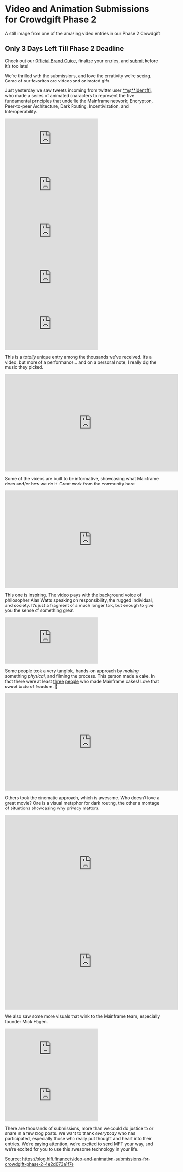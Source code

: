 
# Video and Animation Submissions for Crowdgift Phase 2

A still image from one of the amazing video entries in our Phase 2 Crowdgift

## Only 3 Days Left Till Phase 2 Deadline

Check out our [Official Brand Guide](https://mainframe.com/branding/), finalize your entries, and [submit](https://blog.mainframe.com/proof-of-freedom-phase-2-deadline-announced-c72a0e67234) before it’s too late!

We’re thrilled with the submissions, and love the creativity we’re seeing. Some of our favorites are videos and animated gifs.

Just yesterday we saw tweets incoming from twitter user [**@**identiffi](https://twitter.com/identiffi), who made a series of animated characters to represent the five fundamental principles that underlie the Mainframe network; Encryption, Peer-to-peer Architecture, Dark Routing, Incentivization, and Interoperability.

<iframe src="https://medium.com/media/098373800eb6901b73fb4047ea5bd4da" frameborder=0></iframe>

<iframe src="https://medium.com/media/4dbf1228f15ac9dc880bb7280961db7f" frameborder=0></iframe>

<iframe src="https://medium.com/media/1e92d554b3f811e8b260f495c36e59ae" frameborder=0></iframe>

<iframe src="https://medium.com/media/cf58f973401dcc3655db7983141205e7" frameborder=0></iframe>

<iframe src="https://medium.com/media/7ff1802c82fbfa8940a4a28f6426a136" frameborder=0></iframe>

This is a *totally* unique entry among the thousands we’ve received. It’s a video, but more of a performance… and on a personal note, I really dig the music they picked.

<center><iframe width="560" height="315" src="https://www.youtube.com/embed/X7_hjcbHDiw" frameborder="0" allowfullscreen></iframe></center>

Some of the videos are built to be informative, showcasing what Mainframe does and/or how we do it. Great work from the community here.

<center><iframe width="560" height="315" src="https://www.youtube.com/embed/8Ap3gzak6uU" frameborder="0" allowfullscreen></iframe></center>

This one is inspiring. The video plays with the background voice of philosopher Alan Watts speaking on responsibility, the rugged individual, and society. It’s just a fragment of a much longer talk, but enough to give you the sense of something great.

<iframe src="https://medium.com/media/1e043fac2155982f3251625257637773" frameborder=0></iframe>

Some people took a very tangible, hands-on approach by *making* something *physical*, and filming the process. This person made a cake. In fact there were at least [three](https://twitter.com/teresakostin/status/980425601046769664) [people](https://twitter.com/LMcreee/status/984143433689452556) who made Mainframe cakes! Love that sweet taste of freedom. 🍰

<center><iframe width="560" height="315" src="https://www.youtube.com/embed/lB2hBAYMY48" frameborder="0" allowfullscreen></iframe></center>

Others took the cinematic approach, which is awesome. Who doesn’t love a great movie? One is a visual metaphor for dark routing, the other a montage of situations showcasing why privacy matters.

<center><iframe width="560" height="315" src="https://www.youtube.com/embed/lTswIhSJTmY" frameborder="0" allowfullscreen></iframe></center>

<center><iframe width="560" height="315" src="https://www.youtube.com/embed/PveeZwJo1hg" frameborder="0" allowfullscreen></iframe></center>

We also saw some more visuals that wink to the Mainframe team, especially founder Mick Hagen.

<iframe src="https://medium.com/media/cbb4b2550c077321c2c908cb4db89a39" frameborder=0></iframe>

<iframe src="https://medium.com/media/5b7b691b27d6c5de32b348a8ac699c57" frameborder=0></iframe>

There are thousands of submissions, more than we could do justice to or share in a few blog posts. We want to thank *everybody* who has participated, especially those who really put thought and heart into their entries. We’re paying attention, we’re excited to send MFT your way, and we’re excited for you to use this awesome technology in your life.


Source: https://blog.hifi.finance/video-and-animation-submissions-for-crowdgift-phase-2-4e2d073a1f7e
